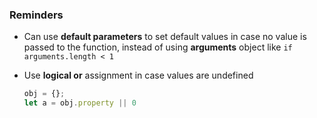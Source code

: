 ### Reminders

- Can use **default parameters** to set default values in case no value is passed to the function, instead  of using **arguments** object like `if arguments.length < 1`

- Use **logical or** assignment in case values are undefined 

  ```js
  obj = {};
  let a = obj.property || 0
  ```

  